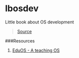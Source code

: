 # lbosdev
Little book about OS development
> [Source](https://github.com/helino/aenix)


###Resources
1. [EduOS - A teaching OS](http://rwth-os.github.io/eduOS/)
